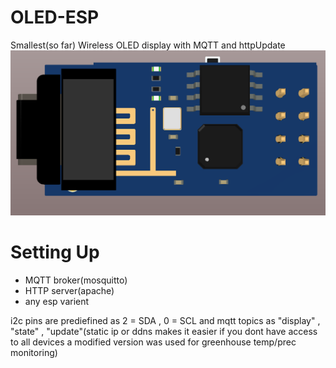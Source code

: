 # OLED-ESP
Smallest(so far) Wireless OLED display with MQTT and httpUpdate
![Image of OLED-ESP](imgs/renderings.png)
# Setting Up
  * MQTT broker(mosquitto)
  * HTTP server(apache)
  * any esp varient
  
i2c pins are prediefined as 2 = SDA , 0 = SCL and mqtt topics as "display" , "state" , "update"(static ip or ddns makes it easier if you dont have access to all devices a modified version was used for greenhouse temp/prec monitoring)
